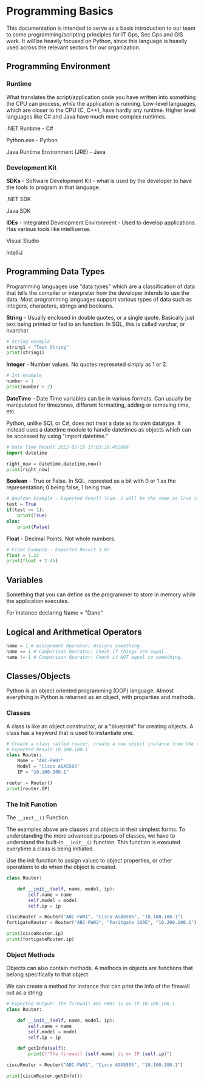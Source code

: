 # Programming Basics

This documentation is intended to serve as a basic introduction to our team to some programming/scripting principles for IT Ops, Sec Ops and GIS work. It will be heavily focused on Python, since this language is heavily used across the relevant sectors for our organization. 

## Programming Environment

### Runtime
What translates the script/application code you have written into something the CPU can process, *while* the application is running. Low-level languages, which are closer to the CPU (C, C++), have hardly any runtime. Higher level languages like C# and Java have much more complex runtimes. 

.NET Runtime - C#

Python.exe - Python

Java Runtime Environment (JRE) - Java

### Development Kit
**SDKs** - Software Development Kit - what is used by the developer to have the tools to program in that language. 

.NET SDK

Java SDK

**IDEs** - Integrated Development Environment - Used to develop applications. Has various tools like intellisense. 

Visual Studio

IntelliJ

## Programming Data Types

Programming languages use "data types" which are a classification of data that tells the compiler or interpreter how the developer intends to use the data. Most programming languages support various types of data such as integers, characters, strings and booleans. 

**String** - Usually enclosed in double quotes, or a single quote. Basically just text being printed or fed to an function. In SQL, this is called varchar, or nvarchar. 
```python
# String example
string1 = "Test String"
print(string1)
```

**Integer** - Number values. No quotes represeted simply as 1 or 2. 
```python
# Int example
number = 1
print(number + 2)
```

**DateTime** - Date Time variables can be in various formats. Can usually be manipulated for timezones, different formatting, adding or removing time, etc. 

Python, unlike SQL or C#, does not treat a date as its own datatype. It instead uses a datetime module to handle datetimes as objects which can be accessed by using "import datetime."

```python
# Date Time Result 2022-02-25 17:03:18.452669
import datetime

right_now = datetime.datetime.now()
print(right_now)
```

**Boolean** - True or False. In SQL, represted as a bit with 0 or 1 as the representation; 0 being false, 1 being true. 
```python
# Boolean Example - Expected Result True. 1 will be the same as True in a boolean comparison.
test = True
if(test == 1):
    print(True)
else:
    print(False)
```

**Float** - Decimal Points. Not whole numbers. 
```python
# Float Example - Expected Result 3.67
float = 1.22
print(float + 2.45)
```

## Variables
Something that you can define as the programmer to store in memory while the application executes. 

For instance declaring Name = "Dane"

## Logical and Arithmetical Operators

```python
name = 1 # Assignment Operator; Assigns something.
name == 1 # Comparison Operator; Check if things are equal.
name != 1 # Comparison Operator; Check if NOT equal to something.
```

## Classes/Objects

Python is an object oriented programming (OOP) language. Almost everything in Python is returned as an object, with properties and methods. 

### Classes

A class is like an object constructor, or a "blueprint" for creating objects. A class has a keyword that is used to instantiate one. 

```python
# Create a class called router, create a new object instance from the class and print the IP. 
# Expected Result 10.100.100.1
class Router:
    Name = "ABC-FW01"
    Model = "Cisco ASA5505"
    IP = "10.100.100.1"

router = Router()
print(router.IP)
```

### The Init Function

The `__init__()` Function.

The examples above are classes and objects in their simplest forms. To understanding the more advanced purposes of classes, we have to understand the built-in `__init__()` function. This function is executed everytime a class is being initiated. 

Use the init function to assign values to object properties, or other operations to do when the object is created. 

```python
class Router:

    def __init__(self, name, model, ip):
        self.name = name
        self.model = model
        self.ip = ip

ciscoRouter = Router("ABC-FW01", "Cisco ASA5505", "10.100.100.1")
fortigateRouter = Router("ABC-FW02", "Foritgate 100E", "10.200.100.1")

print(ciscoRouter.ip)
print(fortigateRouter.ip)
```

### Object Methods

Objects can also contain methods. A methods in objects are functions that belong specifically to that object. 

We can create a method for instance that can print the info of the firewall out as a string:

```python
# Expected Output: The firewall ABC-FW01 is on IP 10.100.100.1
class Router:

    def __init__(self, name, model, ip):
        self.name = name
        self.model = model
        self.ip = ip

    def getInfo(self):
        print(f"The firewall {self.name} is on IP {self.ip}")

ciscoRouter = Router("ABC-FW01", "Cisco ASA5505", "10.100.100.1")

print(ciscoRouter.getInfo())
```
